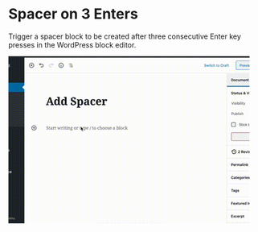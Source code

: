 # Spacer on 3 Enters

Trigger a spacer block to be created after three consecutive Enter key presses in the WordPress block editor.

![Gif showing action of 3 `Enter` keys being pressed and transformed to a spacer gif](https://github.com/SidetrackStudio/spacer-on-3-enters/blob/master/inc/images/spacer-after-3-enters.gif?raw=true)
